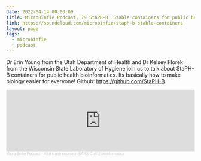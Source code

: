 ```yaml
---
date: 2022-04-14 00:00:00
title: MicroBinfie Podcast, 79 StaPH-B  Stable containers for public health bioinformatics
link: https://soundcloud.com/microbinfie/staph-b-stable-containers
layout: page
tags:
  - microbinfie
  - podcast
---
```

Dr Erin Young from the Utah Department of Health and Dr Kelsey Florek
from the Wisconsin State Laboratory of Hygiene join us to talk about
StaPH-B containers for public health bioinformatics. Its basically how
to make biology easier for everyone!  Github:
https://github.com/StaPH-B

<iframe width="100%" height="166" scrolling="no" frameborder="no" allow="autoplay" src="https://w.soundcloud.com/player/?url=https%3A//api.soundcloud.com/tracks/1232844328&color=%23ff5500&auto_play=false&hide_related=false&show_comments=true&show_user=true&show_reposts=false&show_teaser=false"></iframe><div style="font-size: 10px; color: #cccccc;line-break: anywhere;word-break: normal;overflow: hidden;white-space: nowrap;text-overflow: ellipsis; font-family: Interstate,Lucida Grande,Lucida Sans Unicode,Lucida Sans,Garuda,Verdana,Tahoma,sans-serif;font-weight: 100;"><a href="https://soundcloud.com/microbinfie" title="Micro Binfie Podcast" target="_blank" style="color: #cccccc; text-decoration: none;">Micro Binfie Podcast</a> · <a href="https://soundcloud.com/microbinfie/40-a-crash-course-in-sars-cov-2-bioinformatics" title="79 StaPH-B  Stable containers for public health bioinformatics" target="_blank" style="color: #cccccc; text-decoration: none;">40 A crash course in SARS-CoV-2 bioinformatics</a></div>
